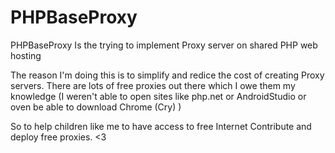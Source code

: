 # PHPBaseProxy
PHPBaseProxy Is the trying to implement Proxy server on shared PHP web hosting

The reason I'm doing this is to simplify and redice the cost of creating Proxy servers. 
There are lots of free proxies out there which I owe them my knowledge (I weren't able to open sites like php.net or AndroidStudio or oven be able to download Chrome (Cry)  )

So to help children like me to have access to free Internet Contribute and deploy free proxies. <3
